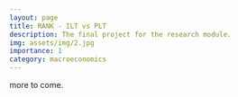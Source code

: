 ```yaml
---
layout: page
title: RANK - ILT vs PLT
description: The final project for the research module.
img: assets/img/2.jpg
importance: 1
category: macroeconomics
---
```


more to come.